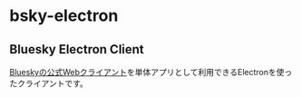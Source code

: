 # bsky-electron

## Bluesky Electron Client

[Blueskyの公式Webクライアント](https://bsky.app/)を単体アプリとして利用できるElectronを使ったクライアントです。<br />

